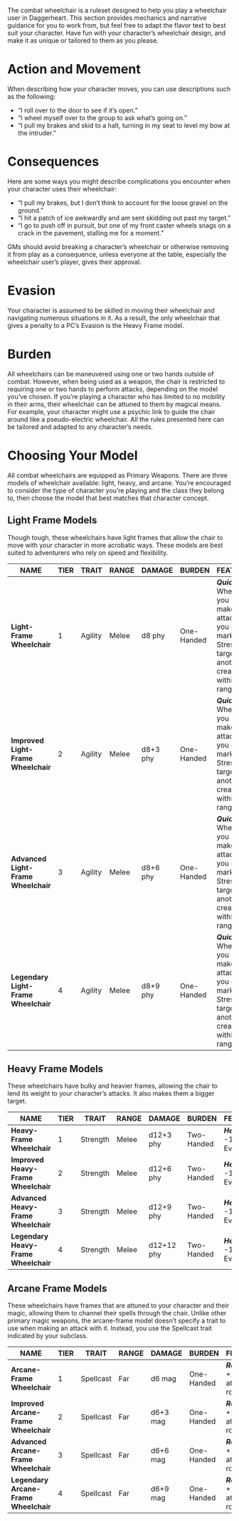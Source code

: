 The combat wheelchair is a ruleset designed to help you play a wheelchair user in Daggerheart. This section provides mechanics and narrative guidance for you to work from, but feel free to adapt the flavor text to best suit your character. Have fun with your character’s wheelchair design, and make it as unique or tailored to them as you please.

# Action and Movement

When describing how your character moves, you can use descriptions such as the following:

- “I roll over to the door to see if it’s open.”
- “I wheel myself over to the group to ask what’s going on.”
- “I pull my brakes and skid to a halt, turning in my seat to level my bow at the intruder.”

# Consequences

Here are some ways you might describe complications you encounter when your character uses their wheelchair:

- “I pull my brakes, but I don’t think to account for the loose gravel on the ground.”
- “I hit a patch of ice awkwardly and am sent skidding out past my target.”
- “I go to push off in pursuit, but one of my front caster wheels snags on a crack in the pavement, stalling me for a moment.”

GMs should avoid breaking a character’s wheelchair or otherwise removing it from play as a consequence, unless everyone at the table, especially the wheelchair user’s player, gives their approval.

# Evasion

Your character is assumed to be skilled in moving their wheelchair and navigating numerous situations in it. As a result, the only wheelchair that gives a penalty to a PC’s Evasion is the Heavy Frame model.

# Burden

All wheelchairs can be maneuvered using one or two hands outside of combat. However, when being used as a weapon, the chair is restricted to requiring one or two hands to perform attacks, depending on the model you’ve chosen. If you’re playing a character who has limited to no mobility in their arms, their wheelchair can be attuned to them by magical means. For example, your character might use a psychic link to guide the chair around like a pseudo-electric wheelchair. All the rules presented here can be tailored and adapted to any character’s needs.

# Choosing Your Model

All combat wheelchairs are equipped as Primary Weapons. There are three models of wheelchair available: light, heavy, and arcane. You’re encouraged to consider the type of character you’re playing and the class they belong to, then choose the model that best matches that character concept.

## Light Frame Models

Though tough, these wheelchairs have light frames that allow the chair to move with your character in more acrobatic ways. These models are best suited to adventurers who rely on speed and flexibility.

| **NAME**                             | **TIER** | **TRAIT** | **RANGE** | **DAMAGE** | **BURDEN** | **FEATURE**                                                                                          |
| ------------------------------------ | -------- | --------- | --------- | ---------- | ---------- | ---------------------------------------------------------------------------------------------------- |
| **Light-Frame Wheelchair**           | 1        | Agility   | Melee     | d8 phy     | One-Handed | ***Quick:*** When you make an attack, you can mark a Stress to target another creature within range. |
| **Improved Light-Frame Wheelchair**  | 2        | Agility   | Melee     | d8+3 phy   | One-Handed | ***Quick:*** When you make an attack, you can mark a Stress to target another creature within range. |
| **Advanced Light-Frame Wheelchair**  | 3        | Agility   | Melee     | d8+6 phy   | One-Handed | ***Quick:*** When you make an attack, you can mark a Stress to target another creature within range. |
| **Legendary Light-Frame Wheelchair** | 4        | Agility   | Melee     | d8+9 phy   | One-Handed | ***Quick:*** When you make an attack, you can mark a Stress to target another creature within range. |

## Heavy Frame Models

These wheelchairs have bulky and heavier frames, allowing the chair to lend its weight to your character’s attacks. It also makes them a bigger target.

| **NAME**                             | **TIER** | **TRAIT** | **RANGE** | **DAMAGE** | **BURDEN** | **FEATURE**                |
| ------------------------------------ | -------- | --------- | --------- | ---------- | ---------- | -------------------------- |
| **Heavy-Frame Wheelchair**           | 1        | Strength  | Melee     | d12+3 phy  | Two-Handed | ***Heavy:*** -1 to Evasion |
| **Improved Heavy-Frame Wheelchair**  | 2        | Strength  | Melee     | d12+6 phy  | Two-Handed | ***Heavy:*** -1 to Evasion |
| **Advanced Heavy-Frame Wheelchair**  | 3        | Strength  | Melee     | d12+9 phy  | Two-Handed | ***Heavy:*** -1 to Evasion |
| **Legendary Heavy-Frame Wheelchair** | 4        | Strength  | Melee     | d12+12 phy | Two-Handed | ***Heavy:*** -1 to Evasion |

## Arcane Frame Models

These wheelchairs have frames that are attuned to your character and their magic, allowing them to channel their spells through the chair. Unlike other primary magic weapons, the arcane-frame model doesn’t specify a trait to use when making an attack with it. Instead, you use the Spellcast trait indicated by your subclass.

| **NAME**                              | **TIER** | **TRAIT** | **RANGE** | **DAMAGE** | **BURDEN** | **FEATURE**                        |
| ------------------------------------- | -------- | --------- | --------- | ---------- | ---------- | ---------------------------------- |
| **Arcane-Frame Wheelchair**           | 1        | Spellcast | Far       | d6 mag     | One-Handed | ***Reliable:*** +1 to attack rolls |
| **Improved Arcane-Frame Wheelchair**  | 2        | Spellcast | Far       | d6+3 mag   | One-Handed | ***Reliable:*** +1 to attack rolls |
| **Advanced Arcane-Frame Wheelchair**  | 3        | Spellcast | Far       | d6+6 mag   | One-Handed | ***Reliable:*** +1 to attack rolls |
| **Legendary Arcane-Frame Wheelchair** | 4        | Spellcast | Far       | d6+9 mag   | One-Handed | ***Reliable:*** +1 to attack rolls |
